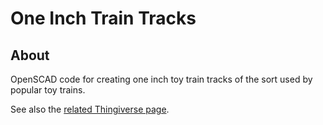 # One Inch Train Tracks

## About

OpenSCAD code for creating one inch toy train tracks of the sort used by popular toy trains.

See also the [related Thingiverse page](http://www.thingiverse.com/thing:8805).